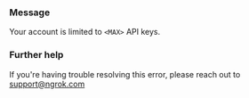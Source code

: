 
### Message
Your account is limited to <code>&lt;MAX&gt;</code> API keys.

### Further help
If you're having trouble resolving this error, please reach out to [support@ngrok.com](mailto:support@ngrok.com?subject=Help%20with%20ERR_NGROK_613)

